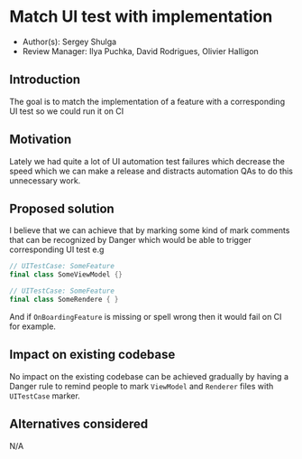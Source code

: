 # Match UI test with implementation

* Author(s): Sergey Shulga
* Review Manager: Ilya Puchka, David Rodrigues, Olivier Halligon

## Introduction

The goal is to match the implementation of a feature with a corresponding UI test so we could run it on CI

## Motivation

Lately we had quite a lot of UI automation test failures which decrease the speed which we can make a release and distracts automation QAs to do this unnecessary work.

## Proposed solution

I believe that we can achieve that by marking some kind of mark comments that can be recognized by Danger which would  be able to trigger corresponding UI test
e.g

```swift
// UITestCase: SomeFeature
final class SomeViewModel {}

// UITestCase: SomeFeature
final class SomeRendere { }
```

And if `OnBoardingFeature` is missing or spell wrong then it would fail on CI for example.

## Impact on existing codebase

No impact on the existing codebase can be achieved gradually by having a Danger rule to remind people to mark `ViewModel` and `Renderer` files with `UITestCase` marker.

## Alternatives considered

N/A

